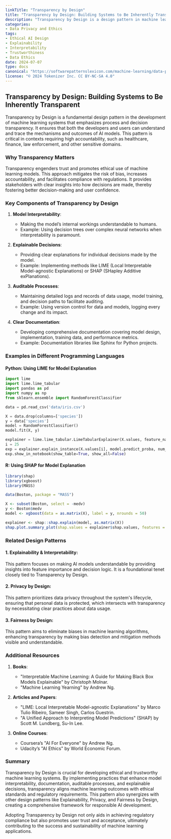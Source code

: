 ```yaml
---
linkTitle: "Transparency by Design"
title: "Transparency by Design: Building Systems to Be Inherently Transparent"
description: "Transparency by Design is a design pattern in machine learning that focuses on building systems that are inherently transparent about their processes and decisions, providing clarity and understanding to users and stakeholders."
categories:
- Data Privacy and Ethics
tags:
- Ethical AI Design
- Explainability
- Interpretability
- Trustworthiness
- Data Ethics
date: 2024-07-07
type: docs
canonical: "https://softwarepatternslexicon.com/machine-learning/data-privacy-and-ethics/ethical-ai-design/transparency-by-design"
license: "© 2024 Tokenizer Inc. CC BY-NC-SA 4.0"
---
```


## Transparency by Design: Building Systems to Be Inherently Transparent

Transparency by Design is a fundamental design pattern in the development of machine learning systems that emphasizes process and decision transparency. It ensures that both the developers and users can understand and trace the mechanisms and outcomes of AI models. This pattern is critical in contexts requiring high accountability, such as healthcare, finance, law enforcement, and other sensitive domains.

### Why Transparency Matters

Transparency engenders trust and promotes ethical use of machine learning models. This approach mitigates the risk of bias, increases accountability, and facilitates compliance with regulations. It provides stakeholders with clear insights into how decisions are made, thereby fostering better decision-making and user confidence.

### Key Components of Transparency by Design

1. **Model Interpretability**:
   - Making the model’s internal workings understandable to humans.
   - Example: Using decision trees over complex neural networks when interpretability is paramount.

2. **Explainable Decisions**:
   - Providing clear explanations for individual decisions made by the model.
   - Example: Implementing methods like LIME (Local Interpretable Model-agnostic Explanations) or SHAP (SHapley Additive exPlanations).

3. **Auditable Processes**:
   - Maintaining detailed logs and records of data usage, model training, and decision paths to facilitate auditing.
   - Example: Using version control for data and models, logging every change and its impact.

4. **Clear Documentation**:
   - Developing comprehensive documentation covering model design, implementation, training data, and performance metrics.
   - Example: Documentation libraries like Sphinx for Python projects.

### Examples in Different Programming Languages

#### Python: Using LIME for Model Explanation

```python
import lime
import lime.lime_tabular
import pandas as pd
import numpy as np
from sklearn.ensemble import RandomForestClassifier

data = pd.read_csv('data/iris.csv')

X = data.drop(columns=['species'])
y = data['species']
model = RandomForestClassifier()
model.fit(X, y)

explainer = lime.lime_tabular.LimeTabularExplainer(X.values, feature_names=X.columns.tolist(), class_names=np.unique(y), verbose=True)
i = 25
exp = explainer.explain_instance(X.values[i], model.predict_proba, num_features=2)
exp.show_in_notebook(show_table=True, show_all=False)
```

#### R: Using SHAP for Model Explanation

```R
library(shap)
library(xgboost)
library(MASS)

data(Boston, package = "MASS")

X <- subset(Boston, select = -medv)
y <- Boston$medv
model <- xgboost(data = as.matrix(X), label = y, nrounds = 50)

explainer <- shap::shap.explain(model, as.matrix(X))
shap.plot.summary_plot(shap.values = explainer$shap.values, features = X)
```

### Related Design Patterns

#### 1. **Explainability & Interpretability**:
   This pattern focuses on making AI models understandable by providing insights into feature importance and decision logic. It is a foundational tenet closely tied to Transparency by Design.

#### 2. **Privacy by Design**:
   This pattern prioritizes data privacy throughout the system's lifecycle, ensuring that personal data is protected, which intersects with transparency by necessitating clear practices about data usage.

#### 3. **Fairness by Design**:
   This pattern aims to eliminate biases in machine learning algorithms, enhancing transparency by making bias detection and mitigation methods visible and understandable.

### Additional Resources

1. **Books**:
   - "Interpretable Machine Learning: A Guide for Making Black Box Models Explainable" by Christoph Molnar.
   - "Machine Learning Yearning" by Andrew Ng.

2. **Articles and Papers**:
   - "LIME: Local Interpretable Model-agnostic Explanations" by Marco Tulio Ribeiro, Sameer Singh, Carlos Guestrin.
   - "A Unified Approach to Interpreting Model Predictions" (SHAP) by Scott M. Lundberg, Su-In Lee.

3. **Online Courses**:
   - Coursera’s "AI For Everyone" by Andrew Ng.
   - Udacity’s "AI Ethics" by World Economic Forum.

### Summary

Transparency by Design is crucial for developing ethical and trustworthy machine learning systems. By implementing practices that enhance model interpretability, documentation, auditable processes, and explainable decisions, transparency aligns machine learning outcomes with ethical standards and regulatory requirements. This pattern also synergizes with other design patterns like Explainability, Privacy, and Fairness by Design, creating a comprehensive framework for responsible AI development.

Adopting Transparency by Design not only aids in achieving regulatory compliance but also promotes user trust and acceptance, ultimately contributing to the success and sustainability of machine learning applications.
